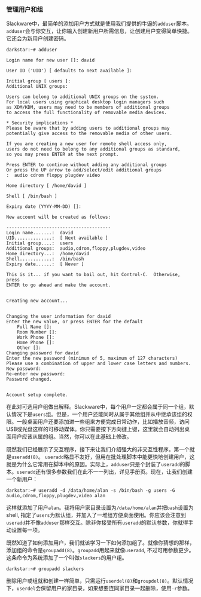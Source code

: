 ### 管理用户和组

Slackware中，最简单的添加用户方式就是使用我们提供的牛逼的`adduser`脚本。`adduser`会与你交互，让你输入创建新用户所需信息，让创建用户变得简单快捷。它还会为新用户创建密码。

```
darkstar:~# adduser

Login name for new user []: david

User ID ('UID') [ defaults to next available ]:

Initial group [ users ]:
Additional UNIX groups:

Users can belong to additional UNIX groups on the system.
For local users using graphical desktop login managers such
as XDM/KDM, users may need to be members of additional groups
to access the full functionality of removable media devices.

* Security implications *
Please be aware that by adding users to additional groups may
potentially give access to the removable media of other users.

If you are creating a new user for remote shell access only,
users do not need to belong to any additional groups as standard,
so you may press ENTER at the next prompt.

Press ENTER to continue without adding any additional groups
Or press the UP arrow to add/select/edit additional groups
:  audio cdrom floppy plugdev video

Home directory [ /home/david ]

Shell [ /bin/bash ]

Expiry date (YYYY-MM-DD) []:

New account will be created as follows:

---------------------------------------
Login name.......:  david
UID..............:  [ Next available ]
Initial group....:  users
Additional groups:  audio,cdrom,floppy,plugdev,video
Home directory...:  /home/david
Shell............:  /bin/bash
Expiry date......:  [ Never ]

This is it... if you want to bail out, hit Control-C.  Otherwise, press
ENTER to go ahead and make the account.


Creating new account...


Changing the user information for david
Enter the new value, or press ENTER for the default
	Full Name []:
	Room Number []:
	Work Phone []:
	Home Phone []:
	Other []:
Changing password for david
Enter the new password (minimum of 5, maximum of 127 characters)
Please use a combination of upper and lower case letters and numbers.
New password:
Re-enter new password:
Password changed.


Account setup complete.
```

在此对可选用户组做出解释。Slackware中，每个用户一定都会属于同一个组，默认情况下是`users`组。但是，一个用户还能同时从属于其他组并从中继承该组的权限。一般桌面用户还要添加进一些组来方便完成日常动作，比如播放音频，访问USB或光盘这样的可移动媒体。你只需要按下方向键上键，这里就会自动列出桌面用户应该从属的组。当然，你可以在此基础上修改。

既然我们已经展示了交互程序，接下来让我们介绍强大的非交互性程序。第一个就是`useradd(8)`。 `useradd`略显不友好，但用在批处理脚本中能更快地创建用户，这就是为什么它常用在脚本中的原因。实际上，`adduser`只是个封装了`useradd`的脚本。`useradd`还有很多参数我们在此不一一列出，详见手册页。现在，让我们创建一个新用户：

```
darkstar:~# useradd -d /data/home/alan -s /bin/bash -g users -G audio,cdrom,floppy,plugdev,video alan
```

这样就添加了用户`alan`。我将用户家目录设置为`/data/home/alan`并把`bash`设置为shell, 指定了`users`为默认组，并加入了一堆组方便桌面使用。你应该会注意到`useradd`并不像`adduser`那样交互。除非你接受所有`useradd`的默认参数，你就得手动设置每一项。

既然知道了如何添加用户，我们就该学习一下如何添加组了。就像你猜想的那样，添加组的命令是`groupadd(8)`。`groupadd`用起来就像`useradd`, 不过可用参数更少。这条命令为系统添加了一个叫做`slackers`的用户组。

```
darkstar:~# groupadd slackers
```

删除用户或组就和创建一样简单，只需运行`userdel(8)`和`groupdel(8)`。默认情况下，`userdel`会保留用户的家目录，如果想要连同家目录一起删除，使用`-r`参数。

